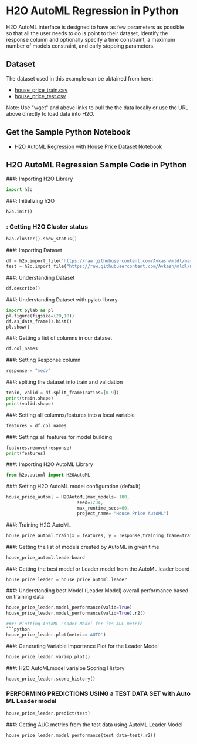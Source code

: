 # H2O AutoML Regression in Python #

H2O AutoML interface is designed to have as few parameters as possible so that all the user needs to do is point to their dataset, identify the response column and optionally specify a time constraint, a maximum number of models constraint, and early stopping parameters.

## Dataset ##
The dataset used in this example can be obtained from here:
 - [house_price_train.csv](https://raw.githubusercontent.com/Avkash/mldl/master/data/house_price_train.csv)
 - [house_price_test.csv](https://raw.githubusercontent.com/Avkash/mldl/master/data/house_price_test.csv)

Note: Use "wget" and above links to pull the the data locally or use the URL above directly to load data into H2O.
  
## Get the Sample Python Notebook ##
  - [H2O AutoML Regression with House Price Dataset Notebook](https://github.com/Avkash/mldl/blob/master/notebook/h2o/H2O_DeepLearning_Classification_titanic.ipynb)
  
## H2O AutoML Regression Sample Code in Python ##

###: Importing H2O Library
```python
import h2o
```

###: Initializing h2O
```python
h2o.init()
```

### : Getting H2O Cluster status
```python
h2o.cluster().show_status()
```

###: Importing Dataset
```python
df = h2o.import_file("https://raw.githubusercontent.com/Avkash/mldl/master/data/house_price_train.csv")
test = h2o.import_file("https://raw.githubusercontent.com/Avkash/mldl/master/data/house_price_test.csv")
```

###: Understanding Dataset
```python
df.describe()
```

###: Understanding Dataset with pylab library
```python
import pylab as pl
pl.figure(figsize=(20,10))
df.as_data_frame().hist()
pl.show()
```

###: Getting a list of columns in our dataset
```python
df.col_names
```

###: Setting Response column
```python
response = "medv"
```

###: spliting the dataset into train and validation  
```python
train, valid = df.split_frame(ratios=[0.9])
print(train.shape)
print(valid.shape)
```

###: Setting all columns/features into a local variable
```python
features = df.col_names
```

###: Settings all features for model building
```python
features.remove(response)
print(features)
```

###: Importing H2O AutoML Library
```python
from h2o.automl import H2OAutoML
```

###: Setting H2O AutoML model configuration (default)
```python
house_price_automl = H2OAutoML(max_models= 100,
                           seed=1234,
                           max_runtime_secs=60, 
                           project_name= "House Price AutoML")
```

###: Training H2O AutoML 
```python
house_price_automl.train(x = features, y = response,training_frame=train,validation_frame=valid)
```

###: Getting the list of models created by AutoML in given time
```python
house_price_automl.leaderboard
```

###: Getting the best model or Leader model from the AutoML leader board
```python
house_price_leader = house_price_automl.leader
```

###: Understanding best Model (Leader Model) overall performance based on training data
```python
house_price_leader.model_performance(valid=True)
house_price_leader.model_performance(valid=True).r2()

###: Plotting AutoML Leader Model for its AUC metric 
```python
house_price_leader.plot(metric='AUTO')
```

###: Generating Variable Importance Plot for the Leader Model
```python
house_price_leader.varimp_plot()
```

###:  H2O AutoMLmodel varialbe Scoring History
```python
house_price_leader.score_history()
```

### PERFORMING PREDICTIONS USING a TEST DATA SET with Auto ML Leader model
```python
house_price_leader.predict(test)
```

###: Getting AUC metrics from the test data using AutoML Leader Model
```python
house_price_leader.model_performance(test_data=test).r2()
```
